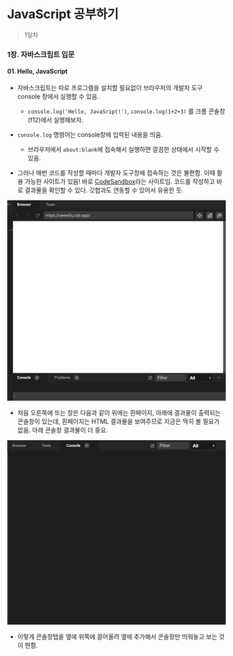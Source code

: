 # JavaScript 공부하기

> 1일차 



### 1장. 자바스크립트 입문

#### 01. Hello, JavaScript

- 자바스크립트는 따로 프로그램을 설치할 필요없이 브라우저의 개발자 도구 console 창에서 실행할 수 있음. 

  - `console.log('Hello, JavaSript!')`, `console.log(1+2+3)` 를 크롬 콘솔창(f12)에서 실행해보자.
- `console.log` 명령어는 console창에 입력된 내용을 띄움.
  - 브라우저에서 `about:blank`에 접속해서 실행하면 깔끔한 상태에서 시작할 수 있음.

  

- 그러나 매번 코드를 작성할 때마다 개발자 도구창에 접속하는 것은 불편함. 이때 활용 가능한 사이트가 있음! 바로 [CodeSandbox](https://codesandbox.io/dashboard/home?workspace=4b81ef1a-1849-486e-a4fe-b5d02b9c09a6)라는 사이트임. 코드를 작성하고 바로 결과물을 확인할 수 있다. 깃헙과도 연동할 수 있어서 유용한 듯. 

![image-20220621210416425](study01.assets/image-20220621210416425.png)

- 처음 오른쪽에 뜨는 창은 다음과 같이 위에는 흰페이지, 아래에 결과물이 출력되는 콘솔창이 있는데, 흰페이지는 HTML 결과물을 보여주므로 지금은 딱히 볼 필요가 없음. 아래 콘솔창 결과물이 더 중요.

![image-20220621210513077](study01.assets/image-20220621210513077.png)

- 이렇게 콘솔창탭을 옆에 위쪽에 끌어올려 옆에 추가해서 콘솔창만 띄워놓고 보는 것이 편함. 



